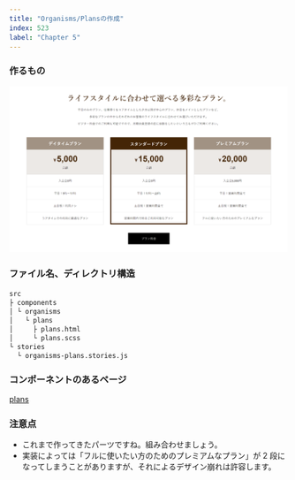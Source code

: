 ```yaml
---
title: "Organisms/Plansの作成"
index: 523
label: "Chapter 5"
---
```


### 作るもの

![organisms_plans](./images/organisms_plans.png)

### ファイル名、ディレクトリ構造

```
src
├ components
│ └ organisms
│   └ plans
│     ├ plans.html
│     └ plans.scss
└ stories
  └ organisms-plans.stories.js
```

### コンポーネントのあるページ

[plans](https://www.figma.com/file/itngQHR9R5RB7xwCXAKOde/?node-id=822%3A2429)

### 注意点

- これまで作ってきたパーツですね。組み合わせましょう。
- 実装によっては「フルに使いたい方のためのプレミアムなプラン」が 2 段になってしまうことがありますが、それによるデザイン崩れは許容します。
